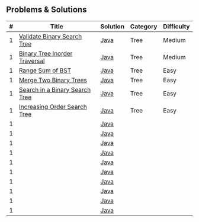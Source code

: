 ## Problems & Solutions


| # | Title | Solution | Category | Difficulty |
|---| ----- | -------- | --------------------- |  -------- |
| 1 | [Validate Binary Search Tree](https://leetcode.com/problems/validate-binary-search-tree/) | [Java](https://github.com/MohitKacha/LeetCode-Probleams/blob/main/BinaryTree/BinarySearchTree.java) | Tree | Medium
| 1 | [Binary Tree Inorder Traversal](https://leetcode.com/problems/binary-tree-inorder-traversal/) | [Java](https://github.com/MohitKacha/LeetCode-Probleams/blob/main/BinaryTree/InorderTraverse.java) | Tree | Medium
| 1 | [Range Sum of BST](https://leetcode.com/problems/range-sum-of-bst/) | [Java](https://github.com/MohitKacha/LeetCode-Probleams/blob/main/BinaryTree/RangeSumOfBST.java) | Tree  | Easy
| 1 | [Merge Two Binary Trees](https://leetcode.com/problems/merge-two-binary-trees/) | [Java](https://github.com/MohitKacha/LeetCode-Probleams/blob/main/BinaryTree/MergeBinaryTree.java) | Tree | Easy
| 1 | [Search in a Binary Search Tree](https://leetcode.com/problems/search-in-a-binary-search-tree/) | [Java](https://github.com/MohitKacha/LeetCode-Probleams/blob/main/BinaryTree/SearchBinaryTree.java) | Tree | Easy
| 1 | [Increasing Order Search Tree](https://leetcode.com/problems/increasing-order-search-tree/) | [Java]() | Tree | Easy
| 1 | []() | [Java]() |  | 
| 1 | []() | [Java]() |  | 
| 1 | []() | [Java]() |  | 
| 1 | []() | [Java]() |  | 
| 1 | []() | [Java]() |  | 
| 1 | []() | [Java]() |  | 
| 1 | []() | [Java]() |  | 
| 1 | []() | [Java]() |  | 
| 1 | []() | [Java]() |  | 
| 1 | []() | [Java]() |  | 
